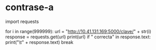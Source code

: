 # contrase-a
import requests

for i in range(999999):
    url = "http://10.41.131.169:5000/clave/" + str(i)
    response = requests.get(url)
    print(url)
    if " correcta" in response.text:
        print("\t" + response.text) 
        break
